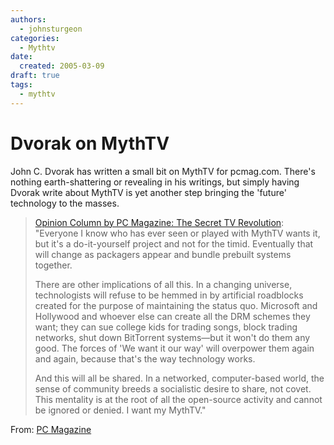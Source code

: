 ```yaml
---
authors:
  - johnsturgeon
categories:
  - Mythtv
date:
  created: 2005-03-09
draft: true
tags:
  - mythtv
---
```


# Dvorak on MythTV

John C. Dvorak has written a small bit on MythTV for pcmag.com. There's nothing earth-shattering or revealing in his writings, but simply having Dvorak write about MythTV is yet another step bringing the 'future' technology to the masses.  

>   
> [Opinion Column by PC Magazine: The Secret TV Revolution](http://www.pcmag.com/article2/0,1759,1763060,00.asp): "Everyone I know who has ever seen or played with MythTV wants it, but it's a do-it-yourself project and not for the timid. Eventually that will change as packagers appear and bundle prebuilt systems together.  
>   
> There are other implications of all this. In a changing universe, technologists will refuse to be hemmed in by artificial roadblocks created for the purpose of maintaining the status quo. Microsoft and Hollywood and whoever else can create all the DRM schemes they want; they can sue college kids for trading songs, block trading networks, shut down BitTorrent systems—but it won't do them any good. The forces of 'We want it our way' will overpower them again and again, because that's the way technology works.  
>   
> And this will all be shared. In a networked, computer-based world, the sense of community breeds a socialistic desire to share, not covet. This mentality is at the root of all the open-source activity and cannot be ignored or denied. I want my MythTV."  

  
From: [PC Magazine](http://www.pcmag.com/article2/0,1759,1763060,00.asp)
